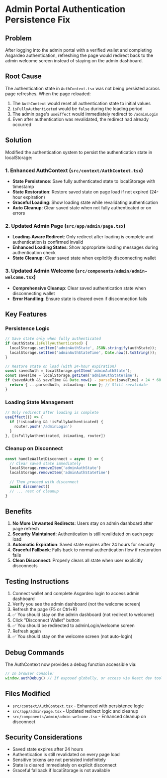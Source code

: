 # Admin Portal Authentication Persistence Fix

## Problem
After logging into the admin portal with a verified wallet and completing Asgardeo authentication, refreshing the page would redirect back to the admin welcome screen instead of staying on the admin dashboard.

## Root Cause
The authentication state in `AuthContext.tsx` was not being persisted across page refreshes. When the page reloaded:
1. The `AuthContext` would reset all authentication state to initial values
2. `isFullyAuthenticated` would be `false` during the loading period
3. The admin page's `useEffect` would immediately redirect to `/adminLogin`
4. Even after authentication was revalidated, the redirect had already occurred

## Solution
Modified the authentication system to persist the authentication state in localStorage:

### 1. Enhanced AuthContext (`src/context/AuthContext.tsx`)
- **State Persistence**: Save fully authenticated state to localStorage with timestamp
- **State Restoration**: Restore saved state on page load if not expired (24-hour expiration)
- **Graceful Loading**: Show loading state while revalidating authentication
- **Auto Cleanup**: Clear saved state when not fully authenticated or on errors

### 2. Updated Admin Page (`src/app/admin/page.tsx`)
- **Loading-Aware Redirect**: Only redirect after loading is complete and authentication is confirmed invalid
- **Enhanced Loading States**: Show appropriate loading messages during authentication check
- **State Cleanup**: Clear saved state when explicitly disconnecting wallet

### 3. Updated Admin Welcome (`src/components/admin/admin-welcome.tsx`)
- **Comprehensive Cleanup**: Clear saved authentication state when disconnecting wallet
- **Error Handling**: Ensure state is cleared even if disconnection fails

## Key Features

### Persistence Logic
```typescript
// Save state only when fully authenticated
if (authState.isFullyAuthenticated) {
  localStorage.setItem('adminAuthState', JSON.stringify(authState));
  localStorage.setItem('adminAuthStateTime', Date.now().toString());
}

// Restore state on load (with 24-hour expiration)
const savedAuth = localStorage.getItem('adminAuthState');
const saveTime = localStorage.getItem('adminAuthStateTime');
if (savedAuth && saveTime && Date.now() - parseInt(saveTime) < 24 * 60 * 60 * 1000) {
  return { ...parsedAuth, isLoading: true }; // Still revalidate
}
```

### Loading State Management
```typescript
// Only redirect after loading is complete
useEffect(() => {
  if (!isLoading && !isFullyAuthenticated) {
    router.push('/adminLogin')
  }
}, [isFullyAuthenticated, isLoading, router])
```

### Cleanup on Disconnect
```typescript
const handleWalletDisconnect = async () => {
  // Clear saved state immediately
  localStorage.removeItem('adminAuthState')
  localStorage.removeItem('adminAuthStateTime')
  
  // Then proceed with disconnect
  await disconnect()
  // ... rest of cleanup
}
```

## Benefits
1. **No More Unwanted Redirects**: Users stay on admin dashboard after page refresh
2. **Security Maintained**: Authentication is still revalidated on each page load
3. **Automatic Expiration**: Saved state expires after 24 hours for security
4. **Graceful Fallback**: Falls back to normal authentication flow if restoration fails
5. **Clean Disconnect**: Properly clears all state when user explicitly disconnects

## Testing Instructions
1. Connect wallet and complete Asgardeo login to access admin dashboard
2. Verify you see the admin dashboard (not the welcome screen)
3. Refresh the page (F5 or Ctrl+R)
4. ✅ You should stay on the admin dashboard (not redirect to welcome)
5. Click "Disconnect Wallet" button
6. ✅ You should be redirected to adminLogin/welcome screen
7. Refresh again
8. ✅ You should stay on the welcome screen (not auto-login)

## Debug Commands
The AuthContext now provides a debug function accessible via:
```javascript
// In browser console:
window.authDebug() // If exposed globally, or access via React dev tools
```

## Files Modified
- `src/context/AuthContext.tsx` - Enhanced with persistence logic
- `src/app/admin/page.tsx` - Updated redirect logic and cleanup
- `src/components/admin/admin-welcome.tsx` - Enhanced cleanup on disconnect

## Security Considerations
- Saved state expires after 24 hours
- Authentication is still revalidated on every page load
- Sensitive tokens are not persisted indefinitely
- State is cleared immediately on explicit disconnect
- Graceful fallback if localStorage is not available
